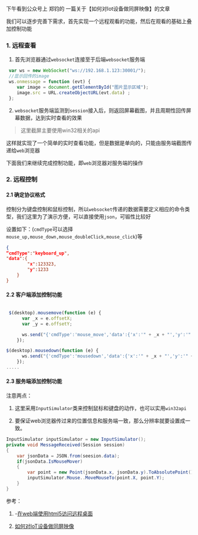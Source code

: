 下午看到公众号上 郑钧的 一篇关于【如何对Iot设备做同屏映像】的文章



我们可以逐步完善下需求，首先实现一个远程观看的功能，然后在观看的基础上叠加控制功能

### 1. 远程查看

1. 首先浏览器通过`websocket`连接至于后端`websocket`服务端

```javascript
 var ws = new WebSocket("ws://192.168.1.123:30001/");
 //显示回传的image
 ws.onmessage = function (evt) {
 	var image = document.getElementById("图片显示区域");
 	image.src = URL.createObjectURL(evt.data) ;
 };
```

2. `websocket`服务端监测到`session`接入后，则返回屏幕截图，并且周期性回传屏幕数据，达到实时查看的效果

> 这里截屏主要使用win32相关的api



这样就实现了一个简单的实时查看功能，但是数据是单向的，只能由服务端截图传递给`web`浏览器

下面我们来继续完成控制功能，即`web`浏览器对服务端的操作

### 2. 远程控制



####  2.1 确定协议格式

控制分为键盘控制和鼠标控制，所以`websocket`传递的数据需要定义相应的命令类型，我们这里为了演示方便，可以直接使用`json`，可锻性比较好

设置如下：(`cmdType`可以选择`mouse_up,mouse_down,mouse_doubleClick,mouse_click`)等

```json
{
“cmdType":"keyboard_up",
"data":{
		"x":123323,
		"y":1233
	}
}
```

#### 2.2 客户端添加控制功能

```javascript

 $(desktop).mousemove(function (e) {
      var _x = e.offsetX;
      var _y = e.offsetY;

      ws.send("{'cmdType':'mouse_move','data':{'x':'" + _x + "','y':'" + _y + "'}}");
    });

$(desktop).mousedown(function (e) {
      ws.send("{'cmdType':'mousedown','data':{'x':'" + _x + "','y':'" + _y + "'}}");
    });
.....
```



#### 2.3 服务端添加控制功能

注意两点：

1. 这里采用`InputSimulator`类来控制鼠标和键盘的动作，也可以实用`win32api`

2. 要保证web浏览器传过来的位置信息和服务端一致，那么分辨率就要设置成一致。

```c#
InputSimulator inputSimulator = new InputSimulator();
private void MessageReceived(Session session)
{
    var jsonData = JSON.from(seesion.data);
    if(jsonData.IsMouseMover)
    {
        var point = new Point(jsonData.x, jsonData.y).ToAbsolutePoint();
        inputSimulator.Mouse..MoveMouseTo(point.X, point.Y);
    }
}
```



参考：

1. -[在web端使用html5访问远程桌面](https://www.cnblogs.com/lanxiaoke/archive/2019/10/22/11721174.html)

2. [如何对IoT设备做同屏映像](https://mp.weixin.qq.com/s?__biz=MzA4ODM0OTc0NQ==&mid=2650915202&idx=1&sn=4c09daa538dbafdeab8f95fe5ed45503&chksm=8bdeecdcbca965ca16bcb4452241a8163f5781ffab8bf2f8c1347fb6de5e5614210f28193b5f&scene=178&cur_album_id=1451132412565618689#rd)